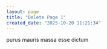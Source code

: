 ```yaml
---
layout: page
title: "Delete Page 1"
created_date: "2025-10-20 11:21:34"
---
```


purus mauris massa esse dictum 
